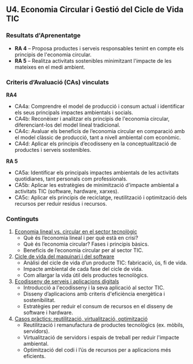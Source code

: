 ## U4. Economia Circular i Gestió del Cicle de Vida TIC

### Resultats d'Aprenentatge

* **RA 4** – Proposa productes i serveis responsables tenint en compte els principis de l'economia circular.
* **RA 5** – Realitza activitats sostenibles minimitzant l'impacte de les mateixes en el medi ambient.

### Criteris d’Avaluació (CAs) vinculats

**RA4**

* CA4a: Comprendre el model de producció i consum actual i identificar els seus principals impactes ambientals i socials.
* CA4b: Reconèixer i analitzar els principis de l'economia circular, diferenciant-los del model lineal tradicional.
* CA4c: Avaluar els beneficis de l’economia circular en comparació amb el model clàssic de producció, tant a nivell ambiental com econòmic.
* CA4d: Aplicar els principis d’ecodisseny en la conceptualització de productes i serveis sostenibles.

**RA 5**

* CA5a: Identificar els principals impactes ambientals de les activitats quotidianes, tant personals com professionals.
* CA5b: Aplicar les estratègies de minimització d'impacte ambiental a activitats TIC (software, hardware, xarxes).
* CA5c: Aplicar els principis de reciclatge, reutilització i optimització dels recursos per reduir residus i recursos.

### Continguts

1. [Economia lineal vs. circular en el sector tecnològic](1.economia_circular.md)
     * Què és l’economia lineal i per què està en crisi?
     * Què és l’economia circular? Fases i principis bàsics.
     * Beneficis de l’economia circular per al sector TIC.
2. [Cicle de vida del maquinari i del software](2.cicle_vida.md)
     * Anàlisi del cicle de vida d’un producte TIC: fabricació, ús, fi de vida.
     * Impacte ambiental de cada fase del cicle de vida.
     * Com allargar la vida útil dels productes tecnològics.
3. [Ecodisseny de serveis i aplicacions digitals](3.ecodisseny.md)
      * Introducció a l'ecodisseny i la seva aplicació al sector TIC.
      * Disseny d’aplicacions amb criteris d'eficiència energètica i sostenibilitat.
      * Estratègies per reduir el consum de recursos en el disseny de software i hardware.
4. [Casos pràctics: reutilització, virtualització, optimització](4.casos_practics.md)
      * Reutilització i remanufactura de productes tecnològics (ex. mòbils, servidors).
      * Virtualització de servidors i espais de treball per reduir l'impacte ambiental.
      * Optimització del codi i l’ús de recursos per a aplicacions més eficients.